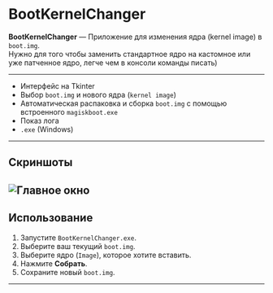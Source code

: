 # BootKernelChanger

**BootKernelChanger** — Приложение для изменения ядра (kernel image) в `boot.img`.  
Нужно для того чтобы заменить стандартное ядро на кастомное или уже патченное ядро, легче чем в консоли команды писать)

---

- Интерфейс на Tkinter
- Выбор `boot.img` и нового ядра (`kernel image`)
- Автоматическая распаковка и сборка `boot.img` с помощью встроенного `magiskboot.exe`
- Показ лога
- `.exe` (Windows)

---
## Скриншоты
![Главное окно](https://i.imgur.com/xToHaRd_d.webp?maxwidth=760&fidelity=grand)  
---

## Использование

1. Запустите `BootKernelChanger.exe`.
2. Выберите ваш текущий `boot.img`.
3. Выберите ядро (`Image`), которое хотите вставить.
4. Нажмите **Собрать**.
5. Сохраните новый `boot.img`.
---
